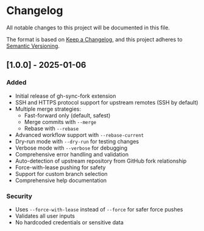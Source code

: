 # Changelog

All notable changes to this project will be documented in this file.

The format is based on [Keep a Changelog](https://keepachangelog.com/en/1.0.0/),
and this project adheres to [Semantic Versioning](https://semver.org/spec/v2.0.0.html).

## [1.0.0] - 2025-01-06

### Added

- Initial release of gh-sync-fork extension
- SSH and HTTPS protocol support for upstream remotes (SSH by default)
- Multiple merge strategies:
  - Fast-forward only (default, safest)
  - Merge commits with `--merge`
  - Rebase with `--rebase`
- Advanced workflow support with `--rebase-current`
- Dry-run mode with `--dry-run` for testing changes
- Verbose mode with `--verbose` for debugging
- Comprehensive error handling and validation
- Auto-detection of upstream repository from GitHub fork relationship
- Force-with-lease pushing for safety
- Support for custom branch selection
- Comprehensive help documentation

### Security

- Uses `--force-with-lease` instead of `--force` for safer force pushes
- Validates all user inputs
- No hardcoded credentials or sensitive data
